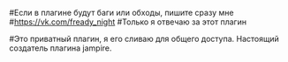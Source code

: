 #Если в плагине будут баги или обходы, пишите сразу мне
#https://vk.com/fready_night
#Только я отвечаю за этот плагин

#Это приватный плагин, я его сливаю для общего доступа. Настоящий создатель плагина jampire.
